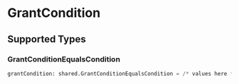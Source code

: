 # GrantCondition


## Supported Types

### GrantConditionEqualsCondition

```python
grantCondition: shared.GrantConditionEqualsCondition = /* values here */
```

